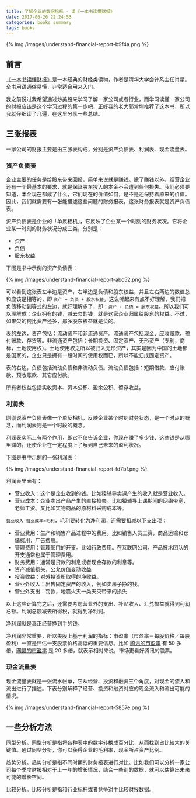 ```yaml
---
title: 了解企业的数据指标 - 读《一本书读懂财报》
date: 2017-06-26 22:24:53
categories: books summary
tags: books
---
```


{% img /images/understand-financial-report-b9f4a.png %}

## 前言

[《一本书读懂财报》](https://item.jd.com/11494741.html)是一本经典的财经类读物，作者是清华大学会计系主任肖星。全书用语通俗易懂，非常适合用来入门。

我之前说过我希望通过炒美股来学习了解一家公司或者行业，而学习读懂一家公司的财报应该是这个学习过程的第一步吧，正好我的老大郭常圳推荐了这本书，所以我就仔细读了几遍，在这里分享一些总结。

## 三张报表

一家公司的财报主要是由三张表构成，分别是资产负债表、利润表、现金流量表。

### 资产负债表

企业主要的任务是给股东带来回报，简单来说就是赚钱。除了赚钱以外，经营企业还有一个最基本的要求，就是保证股东投入的本金不会遭到任何损失。我们必须要知道，本金现在都成了什么，它们现在的价值如何，是不是还保持着原来的价值。因此，我们就需要有一张能描述这些问题的财务报表，这张财务报表就是资产负债表。

资产负债表是企业的「单反相机」，它反映了企业某一个时刻的财务状况。它将企业某一时刻的财务状况分成三类，分别是：
 - 资产
 - 负债
 - 股东权益

下图是书中示例的资产负债表：

{% img /images/understand-financial-report-abc52.png %}

可以看到这张表左半边是资产，右半边是负债和股东权益，并且左右两边的数值总和应该是相等的，即 `资产 = 负债 + 股东权益`。这么听起来有点不好理解，我们把负债移动到等式的左边，就好理解多了，即：`资产 - 负债 = 股东权益`。所以我们可以理解成：企业拥有的钱，减去欠的钱，就是这家企业归属给股东的权益。不过，如果欠的钱比资产还多，那多股东权益就是负的。

表的左边，资产包括：流动资产和非流通资产。流通资产包括现金、应收账款、预付账款、存货等。非流通资产包括：长期投资、固定资产、无形资产（专利，商标，土地使用权）。土地使用权之所以被归入无形资产，其实是因为中国的土地都是国家的，企业只是拥有一段时间的使用权而已，所以不能归成固定资产。

表的右边，负债包括流动负债和非流动负债。流动负债包括：短期借款、应付账款、预收账款、其它应付款。

所有者权益包括实收资本、资本公积、盈余公积、留存收益。

### 利润表

刚刚说资产负债表像一个单反相机，反映企业某个时刻财务状态，是一个时点的概念，而利润表则是一个时段的概念。

利润表实际上有两个作用，即它不仅告诉企业，你现在赚了多少钱、这些钱是从哪里赚的，还使企业在一定程度上了解到自己未来的盈利状况。

下图是书中示例的一张利润表：

{% img /images/understand-financial-report-fd7bf.png %}

利润表里面有：
 - 营业收入：这个是企业收到的钱。比如猿辅导卖课产生的收入就是营业收入。
 - 营业成本：企业卖出产品产生的直接损失。比如猿辅导上课期间的网络带宽，老师工资。又比如实物商品的原材料采购成本等。

`营业收入-营业成本=毛利`，毛利要转化为净利润，还需要扣减以下支出项：
 - 营业费用：生产和销售产品过程中的费用。比如销售人员工资，商品运输和仓储费用，广告费用。
 - 管理费用：管理部门的开支。比如行政费用。在互联网公司，产品技术团队的开支通常也属于管理费用。
 - 财务费用：通常是贷款的利息或者现金存款的利息等。
 - 资产减值损失，公允价值变动收益
 - 投资收益：对外投资所取得的净收益。
 - 营业外收入：出售固定资产的收入，例如卖房子挣的钱。
 - 营业外支出：罚款，地震火灾一类天灾带来的损失

以上这些计算完之后，还需要考虑营业外的支出、补贴收入、汇兑损益就得到利润总额。利润总额减去所得税，就得到净利润。

净利润就是真正经营挣到手的钱。

净利润非常重要，所以美股上基于利润的指标：市盈率（市盈率＝每股价格／每股盈利）一直是评估一支股票价格高低的重要信息。比如 [腾讯的市盈率](https://xueqiu.com/S/00700) 有 50 多倍，[网易的市盈率](https://xueqiu.com/S/NTES) 是 20 多倍，就表示相对来说，市场更看好腾讯的股票。

### 现金流量表

现金流量表就是一张流水帐单，它从经营、投资和融资三个角度，对现金的流入和流出进行了描述。下表分别解释了经营、投资和融资对应的现金流入和流出可能的情况。

{% img /images/understand-financial-report-5857e.png %}

## 一些分析方法

同型分析。同型分析是指将各种表中的数字转换成百分比，从而找到占比较大的关键值。通过同型分析，你可以获得企业的毛利率，现金所占资产比例。

趋势分析。趋势分析是指不同时期的财务报表进行对比。比如我们可以分析一家公司每个季度财报相对于上一年的增长情况，结合一些别的数据，就可以估算出未来可能的增长空间。

比较分析。比较分析是指和行业标杆或者竞争对手比较财报数据。
